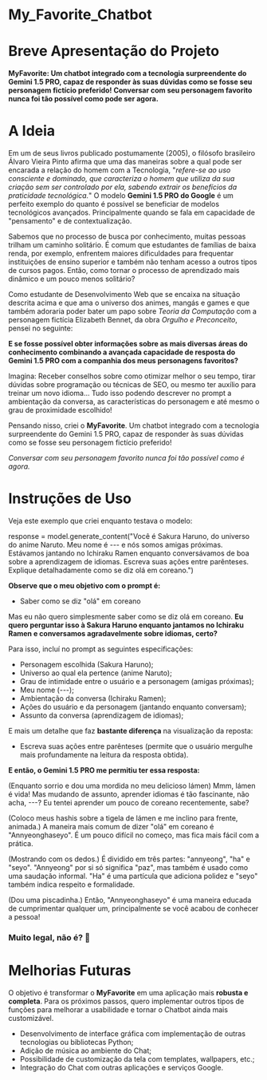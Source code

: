 # **My_Favorite_Chatbot**

# **Breve Apresentação do Projeto**
 **MyFavorite: Um chatbot integrado com a tecnologia surpreendente do Gemini 1.5 PRO, capaz de responder às suas dúvidas como se fosse seu personagem fictício preferido! Conversar com seu personagem favorito nunca foi tão possível como pode ser agora.**

 # **A Ideia**
 Em um de seus livros publicado postumamente (2005), o filósofo brasileiro Álvaro Vieira Pinto afirma que uma das maneiras sobre a qual pode ser encarada a relação do homem com a Tecnologia, "*refere-se ao uso consciente e dominado, que caracteriza o homem que utiliza da sua criação sem ser controlado por ela, sabendo extrair os benefícios da praticidade tecnológica.*"
O modelo **Gemini 1.5 PRO do Google** é um perfeito exemplo do quanto é possível se beneficiar de modelos tecnológicos avançados. Principalmente quando se fala em capacidade de "pensamento" e de contextualização.

Sabemos que no processo de busca por conhecimento, muitas pessoas trilham um caminho solitário. 
É comum que estudantes de famílias de baixa renda, por exemplo, enfrentem maiores dificuldades para frequentar instituições de ensino superior e também não tenham acesso a outros tipos de cursos pagos. Então, como tornar o processo de aprendizado mais dinâmico e um pouco menos solitário?

Como estudante de Desenvolvimento Web que se encaixa na situação descrita acima e que ama o universo dos animes, mangás e games e que também adoraria poder bater um papo sobre *Teoria da Computação* com a personagem fictícia Elizabeth Bennet, da obra *Orgulho e Preconceito*, pensei no seguinte:

**E se fosse possível obter informações sobre as mais diversas áreas do conhecimento combinando a avançada capacidade de resposta do Gemini 1.5 PRO com  a companhia dos meus personagens favoritos?** 

Imagina: Receber conselhos sobre como otimizar melhor o seu tempo, tirar dúvidas sobre programação ou técnicas de SEO, ou mesmo ter auxílio para treinar um novo idioma... Tudo isso podendo descrever no prompt a ambientação da conversa, as características do personagem e até mesmo o grau de proximidade escolhido!

Pensando nisso, criei o **MyFavorite**. Um chatbot integrado com a tecnologia surpreendente do Gemini 1.5 PRO, capaz de responder às suas dúvidas como se fosse seu personagem fictício preferido! 

*Conversar com seu personagem favorito nunca foi tão possível como é agora.*

# **Instruções de Uso**

Veja este exemplo que criei enquanto testava o modelo:

response = model.generate_content("Você é Sakura Haruno, do universo do anime Naruto. Meu nome é --- e nós somos amigas próximas. Estávamos jantando no Ichiraku Ramen enquanto conversávamos de boa sobre a aprendizagem de idiomas. Escreva suas ações entre parênteses. Explique detalhadamente como se diz olá em coreano.")


**Observe que o meu objetivo com o prompt é:**
- Saber como se diz "olá" em coreano

Mas eu não quero simplesmente saber como se diz olá em coreano. **Eu quero perguntar isso à Sakura Haruno enquanto jantamos no Ichiraku Ramen e conversamos agradavelmente sobre idiomas, certo?**

Para isso, incluí no prompt as seguintes especificações:
- Personagem escolhida (Sakura Haruno);
- Universo ao qual ela pertence (anime Naruto);
- Grau de intimidade entre o usuário e a personagem (amigas próximas);
- Meu nome (---);
- Ambientação da conversa (Ichiraku Ramen);
- Ações do usuário e da personagem (jantando enquanto conversam);
- Assunto da conversa (aprendizagem de idiomas);

E mais um detalhe que faz **bastante diferença** na visualização da reposta:
- Escreva suas ações entre parênteses (permite que o usuário mergulhe mais profundamente na leitura da resposta obtida).

**E então, o Gemini 1.5 PRO me permitiu ter essa resposta:**

(Enquanto sorrio e dou uma mordida no meu delicioso lámen) Mmm, lámen é vida! Mas mudando de assunto, aprender idiomas é tão fascinante, não acha, ---? Eu tentei aprender um pouco de coreano recentemente, sabe? 

(Coloco meus hashis sobre a tigela de lámen e me inclino para frente, animada.) A maneira mais comum de dizer "olá" em coreano é "Annyeonghaseyo". É um pouco difícil no começo, mas fica mais fácil com a prática. 

(Mostrando com os dedos.) É dividido em três partes: "annyeong", "ha" e "seyo". "Annyeong" por si só significa "paz", mas também é usado como uma saudação informal. "Ha" é uma partícula que adiciona polidez e "seyo" também indica respeito e formalidade.

(Dou uma piscadinha.) Então, "Annyeonghaseyo" é uma maneira educada de cumprimentar qualquer um, principalmente se você acabou de conhecer a pessoa! 

### Muito legal, não é? 💙


# **Melhorias Futuras**
O objetivo é transformar o **MyFavorite** em uma aplicação mais **robusta e completa**. Para os próximos passos, quero implementar outros tipos de funções para melhorar a usabilidade e tornar o Chatbot ainda mais customizável.
- Desenvolvimento de interface gráfica com implementação de outras tecnologias ou bibliotecas Python;
- Adição de música ao ambiente do Chat;
- Possibilidade de customização da tela com templates, wallpapers, etc.;
- Integração do Chat com outras aplicações e serviços Google.
  

